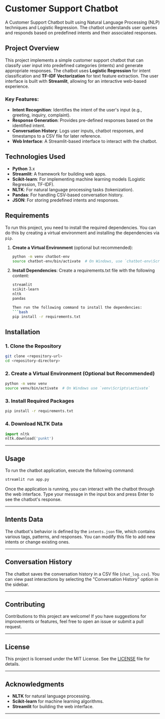 # Customer Support Chatbot

A Customer Support Chatbot built using Natural Language Processing (NLP) techniques and Logistic Regression. The chatbot understands user queries and responds based on predefined intents and their associated responses.

## Project Overview

This project implements a simple customer support chatbot that can classify user input into predefined categories (intents) and generate appropriate responses. The chatbot uses **Logistic Regression** for intent classification and **TF-IDF Vectorization** for text feature extraction. The user interface is built with **Streamlit**, allowing for an interactive web-based experience.

### Key Features:
- **Intent Recognition**: Identifies the intent of the user's input (e.g., greeting, inquiry, complaint).
- **Response Generation**: Provides pre-defined responses based on the identified intent.
- **Conversation History**: Logs user inputs, chatbot responses, and timestamps to a CSV file for later reference.
- **Web Interface**: A Streamlit-based interface to interact with the chatbot.

## Technologies Used

- **Python** 3.x
- **Streamlit**: A framework for building web apps.
- **Scikit-learn**: For implementing machine learning models (Logistic Regression, TF-IDF).
- **NLTK**: For natural language processing tasks (tokenization).
- **Pandas**: For handling CSV-based conversation history.
- **JSON**: For storing predefined intents and responses.

## Requirements

To run this project, you need to install the required dependencies. You can do this by creating a virtual environment and installing the dependencies via `pip`.

1. **Create a Virtual Environment** (optional but recommended):
   ```bash
   python -m venv chatbot-env
   source chatbot-env/bin/activate  # On Windows, use `chatbot-env\Scripts\activate`
2. **Install Dependencies**: 
    Create a requirements.txt file with the following content:
    ```bash
    streamlit
    scikit-learn
    nltk
    pandas

    Then run the following command to install the dependencies:
    ```bash
    pip install -r requirements.txt
    
## Installation

### 1. Clone the Repository
```bash
git clone <repository-url>
cd <repository-directory>
```

### 2. Create a Virtual Environment (Optional but Recommended)
```bash
python -m venv venv
source venv/bin/activate  # On Windows use `venv\Scripts\activate`
```

### 3. Install Required Packages
```bash
pip install -r requirements.txt
```

### 4. Download NLTK Data
```python
import nltk
nltk.download('punkt')
```

---

## Usage
To run the chatbot application, execute the following command:
```bash
streamlit run app.py
```

Once the application is running, you can interact with the chatbot through the web interface. Type your message in the input box and press Enter to see the chatbot's response.

---

## Intents Data
The chatbot's behavior is defined by the `intents.json` file, which contains various tags, patterns, and responses. You can modify this file to add new intents or change existing ones.

---

## Conversation History
The chatbot saves the conversation history in a CSV file (`chat_log.csv`). You can view past interactions by selecting the "Conversation History" option in the sidebar.

---

## Contributing
Contributions to this project are welcome! If you have suggestions for improvements or features, feel free to open an issue or submit a pull request.

---

## License
This project is licensed under the MIT License. See the [LICENSE](LICENSE) file for details.

---

## Acknowledgments
- **NLTK** for natural language processing.
- **Scikit-learn** for machine learning algorithms.
- **Streamlit** for building the web interface.

---